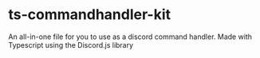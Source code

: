# ts-commandhandler-kit
An all-in-one file for you to use as a discord command handler. Made with Typescript using the Discord.js library
